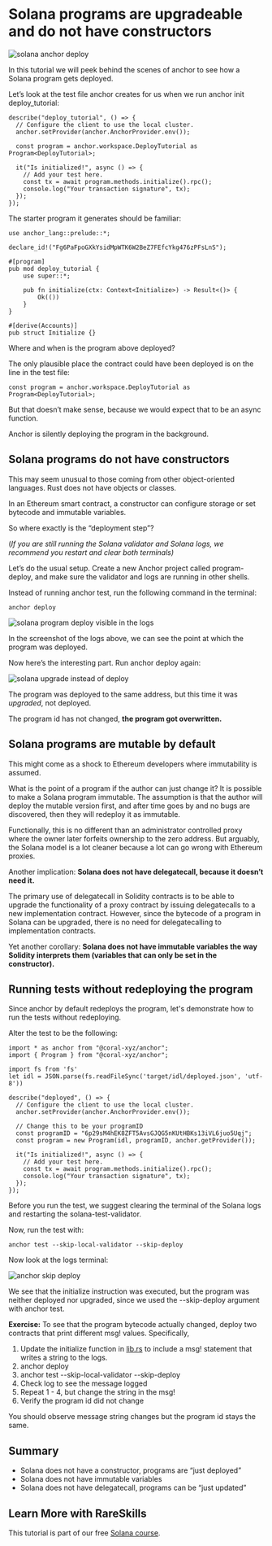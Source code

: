# Solana programs are upgradeable and do not have constructors

![solana anchor deploy](https://static.wixstatic.com/media/935a00_6f744496166444cbbd0621def8ead449~mv2.jpg/v1/fill/w_740,h_416,al_c,q_80,usm_0.66_1.00_0.01,enc_auto/935a00_6f744496166444cbbd0621def8ead449~mv2.jpg)

In this tutorial we will peek behind the scenes of anchor to see how a Solana program gets deployed.

Let’s look at the test file anchor creates for us when we run anchor init deploy_tutorial:

```
describe("deploy_tutorial", () => {
  // Configure the client to use the local cluster.
  anchor.setProvider(anchor.AnchorProvider.env());

  const program = anchor.workspace.DeployTutorial as Program<DeployTutorial>;

  it("Is initialized!", async () => {
    // Add your test here.
    const tx = await program.methods.initialize().rpc();
    console.log("Your transaction signature", tx);
  });
});
```

The starter program it generates should be familiar:

```
use anchor_lang::prelude::*;

declare_id!("Fg6PaFpoGXkYsidMpWTK6W2BeZ7FEfcYkg476zPFsLnS");

#[program]
pub mod deploy_tutorial {
    use super::*;

    pub fn initialize(ctx: Context<Initialize>) -> Result<()> {
        Ok(())
    }
}

#[derive(Accounts)]
pub struct Initialize {}
```

Where and when is the program above deployed?

The only plausible place the contract could have been deployed is on the line in the test file:

```
const program = anchor.workspace.DeployTutorial as Program<DeployTutorial>;
```

But that doesn’t make sense, because we would expect that to be an async function.

Anchor is silently deploying the program in the background.

## **Solana programs do not have constructors**

This may seem unusual to those coming from other object-oriented languages. Rust does not have objects or classes.

In an Ethereum smart contract, a constructor can configure storage or set bytecode and immutable variables.

So where exactly is the “deployment step”?

(*If you are still running the Solana validator and Solana logs, we recommend you restart and clear both terminals)*

Let’s do the usual setup. Create a new Anchor project called program-deploy, and make sure the validator and logs are running in other shells.

Instead of running anchor test, run the following command in the terminal:

```
anchor deploy
```

![solana program deploy visible in the logs](https://static.wixstatic.com/media/935a00_fb4d75f1016144a3bc2e2706c27736f0~mv2.png/v1/fill/w_740,h_212,al_c,q_85,usm_0.66_1.00_0.01,enc_auto/935a00_fb4d75f1016144a3bc2e2706c27736f0~mv2.png)

In the screenshot of the logs above, we can see the point at which the program was deployed.

Now here’s the interesting part. Run anchor deploy again:

![solana upgrade instead of deploy](https://static.wixstatic.com/media/935a00_95bc7ab0a8de400aac1f11e47471b748~mv2.png/v1/fill/w_740,h_148,al_c,q_85,usm_0.66_1.00_0.01,enc_auto/935a00_95bc7ab0a8de400aac1f11e47471b748~mv2.png)

The program was deployed to the same address, but this time it was *upgraded*, not deployed.

The program id has not changed, **the program got overwritten.**

## **Solana programs are mutable by default**

This might come as a shock to Ethereum developers where immutability is assumed. 

What is the point of a program if the author can just change it? It is possible to make a Solana program immutable. The assumption is that the author will deploy the mutable version first, and after time goes by and no bugs are discovered, then they will redeploy it as immutable.

Functionally, this is no different than an administrator controlled proxy where the owner later forfeits ownership to the zero address. But arguably, the Solana model is a lot cleaner because a lot can go wrong with Ethereum proxies.

Another implication: **Solana does not have delegatecall, because it doesn’t need it.** 

The primary use of delegatecall in Solidity contracts is to be able to upgrade the functionality of a proxy contract by issuing delegatecalls to a new implementation contract. However, since the bytecode of a program in Solana can be upgraded, there is no need for delegatecalling to implementation contracts.

Yet another corollary: **Solana does not have immutable variables the way Solidity interprets them (variables that can only be set in the constructor).**

## Running tests without redeploying the program

Since anchor by default redeploys the program, let's demonstrate how to run the tests without redeploying.

Alter the test to be the following:

```
import * as anchor from "@coral-xyz/anchor";
import { Program } from "@coral-xyz/anchor";

import fs from 'fs'
let idl = JSON.parse(fs.readFileSync('target/idl/deployed.json', 'utf-8'))

describe("deployed", () => {
  // Configure the client to use the local cluster.
  anchor.setProvider(anchor.AnchorProvider.env());

  // Change this to be your programID
  const programID = "6p29sM4hEK8ZFT5AvsGJQG5nKUtHBKs13iVL6juo5Uqj";
  const program = new Program(idl, programID, anchor.getProvider());

  it("Is initialized!", async () => {
    // Add your test here.
    const tx = await program.methods.initialize().rpc();
    console.log("Your transaction signature", tx);
  });
});
```

Before you run the test, we suggest clearing the terminal of the Solana logs and restarting the solana-test-validator.

Now, run the test with:

```
anchor test --skip-local-validator --skip-deploy
```

Now look at the logs terminal:

![anchor skip deploy](https://static.wixstatic.com/media/935a00_177b1f145f08486d94416f73f502c14e~mv2.png/v1/fill/w_740,h_194,al_c,q_85,usm_0.66_1.00_0.01,enc_auto/935a00_177b1f145f08486d94416f73f502c14e~mv2.png)

We see that the initialize instruction was executed, but the program was neither deployed nor upgraded, since we used the --skip-deploy argument with anchor test.

**Exercise:** To see that the program bytecode actually changed, deploy two contracts that print different msg! values. Specifically,

1. Update the initialize function in [lib.rs](http://lib.rs/) to include a msg! statement that writes a string to the logs.
2. anchor deploy
3. anchor test --skip-local-validator --skip-deploy
4. Check log to see the message logged
5. Repeat 1 - 4, but change the string in the msg!
6. Verify the program id did not change

You should observe message string changes but the program id stays the same.

## Summary

- Solana does not have a constructor, programs are “just deployed”
- Solana does not have immutable variables
- Solana does not have delegatecall, programs can be “just updated”

## Learn More with RareSkills

This tutorial is part of our free [Solana course](https://www.rareskills.io/solana-tutorial).